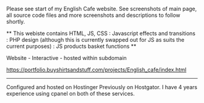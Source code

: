Please see start of my English Cafe website.  See screenshots of main page, all source code files and more screenshots and descriptions to follow shortly.

** This webiste contains HTML, JS, CSS :   Javascript effects and transitions : PHP design (although this is currently swapped out for JS as suits the current purposes) : JS products basket functions **

Website - Interactive - hosted within subdomain

https://portfolio.buyshirtsandstuff.com/projects/English_cafe/index.html


-------------------------------------------------------
Configured and hosted on Hostinger
Previously on Hostgator.  I have 4 years experience using cpanel on both of these services.
